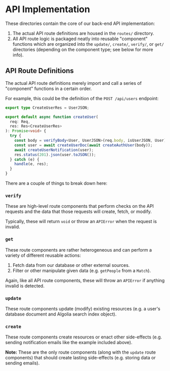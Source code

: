 # API Implementation

These directories contain the core of our back-end API implementation:

1. The actual API route definitions are housed in the `routes/` directory.
2. All API route logic is packaged neatly into reusable "component" functions
   which are organized into the `update/`, `create/`, `verify/`, or `get/`
   directories (depending on the component type; see below for more info).

## API Route Definitions

The actual API route definitions merely import and call a series of "component"
functions in a certain order.

For example, this could be the definition of the `POST /api/users` endpoint:

```typescript
export type CreateUserRes = UserJSON;

export default async function createUser(
  req: Req,
  res: Res<CreateUserRes>
): Promise<void> {
  try {
    const body = verifyBody<User, UserJSON>(req.body, isUserJSON, User);
    const user = await createUserDoc(await createAuthUser(body));
    await createUserNotification(user);
    res.status(201).json(user.toJSON());
  } catch (e) {
    handle(e, res);
  }
}
```

There are a couple of things to break down here:

### `verify`

These are high-level route components that perform checks on the API requests
and the data that those requests will create, fetch, or modify.

Typically, these will return `void` or throw an `APIError` when the request is
invalid.

### `get`

These route components are rather heterogeneous and can perform a variety of
different reusable actions:

1. Fetch data from our database or other external sources.
2. Filter or other manipulate given data (e.g. `getPeople` from a `Match`).

Again, like all API route components, these will throw an `APIError` if anything
invalid is detected.

### `update`

These route components update (modify) existing resources (e.g. a user's
database document and Algolia search index object).

### `create`

These route components create resources or enact other side-effects (e.g.
sending notification emails like the example included above).

**Note:** These are the only route components (along with the `update` route
components) that should create lasting side-effects (e.g. storing data or
sending emails).
